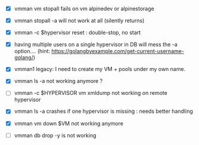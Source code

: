 - [x] vmman vm stopall fails on vm alpinedev or alpinestorage
- [x] vmman stopall -a will not work at all (silently returns)
- [x] vmman -c $hypervisor reset : double-stop, no start
- [x] having multiple users on a single hypervisor in DB will mess the -a option.... (hint: https://golangbyexample.com/get-current-username-golang/)

- [x] vmman1 legacy: I need to create my VM + pools under my own name.

- [x] vmman ls -a not working anymore ?
- [ ] vmman -c $HYPERVISOR vm xmldump not working on remote hypervisor
- [x] vmman ls -a crashes if one hypervisor is missing : needs better handling
- [x] vmman vm down $VM not working anymore
- [ ] vmman db drop -y is not working